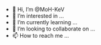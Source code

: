 - 👋 Hi, I’m @MoH-KeV
- 👀 I’m interested in ...
- 🌱 I’m currently learning ...
- 💞️ I’m looking to collaborate on ...
- 📫 How to reach me ...

<!---
MoH-KeV/MoH-KeV is a ✨ special ✨ repository because its `README.md` (this file) appears on your GitHub profile.
You can click the Preview link to take a look at your changes.
--->
